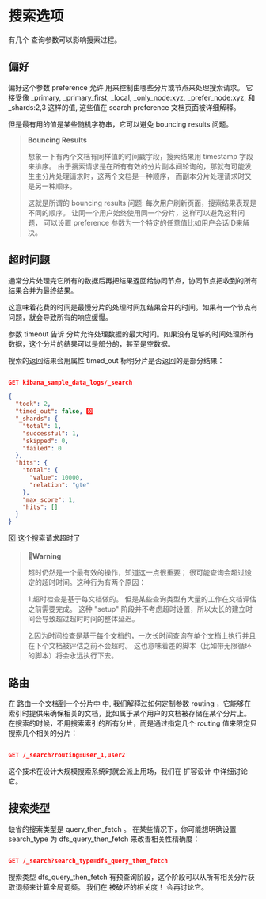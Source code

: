 # 搜索选项

有几个 查询参数可以影响搜索过程。

## 偏好

偏好这个参数 preference 允许 用来控制由哪些分片或节点来处理搜索请求。 它接受像 _primary, _primary_first, _local, _only_node:xyz, _prefer_node:xyz, 和 _shards:2,3 这样的值, 这些值在 search preference 文档页面被详细解释。

但是最有用的值是某些随机字符串，它可以避免 bouncing results 问题。

> **Bouncing Results**
>
>想象一下有两个文档有同样值的时间戳字段，搜索结果用 timestamp 字段来排序。 由于搜索请求是在所有有效的分片副本间轮询的，那就有可能发生主分片处理请求时，这两个文档是一种顺序， 而副本分片处理请求时又是另一种顺序。
>
>这就是所谓的 bouncing results 问题: 每次用户刷新页面，搜索结果表现是不同的顺序。 让同一个用户始终使用同一个分片，这样可以避免这种问题， 可以设置 preference 参数为一个特定的任意值比如用户会话ID来解决。

## 超时问题

通常分片处理完它所有的数据后再把结果返回给协同节点，协同节点把收到的所有结果合并为最终结果。

这意味着花费的时间是最慢分片的处理时间加结果合并的时间。如果有一个节点有问题，就会导致所有的响应缓慢。

参数 timeout 告诉 分片允许处理数据的最大时间。如果没有足够的时间处理所有数据，这个分片的结果可以是部分的，甚至是空数据。

搜索的返回结果会用属性 timed_out 标明分片是否返回的是部分结果：

```json

GET kibana_sample_data_logs/_search

{
  "took": 2,
  "timed_out": false, 0️⃣
  "_shards": {
    "total": 1,
    "successful": 1,
    "skipped": 0,
    "failed": 0
  },
  "hits": {
    "total": {
      "value": 10000,
      "relation": "gte"
    },
    "max_score": 1,
    "hits": []
  }
}

```

	
0️⃣ 这个搜索请求超时了

> 🦐**Warning** 
>
> 超时仍然是一个最有效的操作，知道这一点很重要； 很可能查询会超过设定的超时时间。这种行为有两个原因：
>
> 1.超时检查是基于每文档做的。 但是某些查询类型有大量的工作在文档评估之前需要完成。 这种 "setup" 阶段并不考虑超时设置，所以太长的建立时间会导致超过超时时间的整体延迟。
>
> 2.因为时间检查是基于每个文档的，一次长时间查询在单个文档上执行并且在下个文档被评估之前不会超时。 这也意味着差的脚本（比如带无限循环的脚本）将会永远执行下去。

## 路由

在 路由一个文档到一个分片中 中, 我们解释过如何定制参数 routing ，它能够在索引时提供来确保相关的文档，比如属于某个用户的文档被存储在某个分片上。 在搜索的时候，不用搜索索引的所有分片，而是通过指定几个 routing 值来限定只搜索几个相关的分片：

```json

GET /_search?routing=user_1,user2

```

这个技术在设计大规模搜索系统时就会派上用场，我们在 扩容设计 中详细讨论它。

## 搜索类型

缺省的搜索类型是 query_then_fetch 。 在某些情况下，你可能想明确设置 search_type 为 dfs_query_then_fetch 来改善相关性精确度：

```json

GET /_search?search_type=dfs_query_then_fetch

```

搜索类型 dfs_query_then_fetch 有预查询阶段，这个阶段可以从所有相关分片获取词频来计算全局词频。 我们在 被破坏的相关度！ 会再讨论它。
